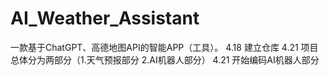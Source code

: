 # AI_Weather_Assistant
一款基于ChatGPT、高德地图API的智能APP（工具）。
4.18 建立仓库
4.21 项目总体分为两部分（1.天气预报部分 2.AI机器人部分）
4.21 开始编码AI机器人部分
